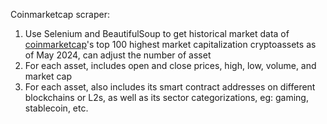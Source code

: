 Coinmarketcap scraper:
1. Use Selenium and BeautifulSoup to get historical market data of [coinmarketcap](https://coinmarketcap.com/)'s top 100 highest market capitalization cryptoassets as of May 2024, can adjust the number of asset
2. For each asset, includes open and close prices, high, low, volume, and market cap
3. For each asset, also includes its smart contract addresses on different blockchains or L2s, as well as its sector categorizations, eg: gaming, stablecoin, etc.
